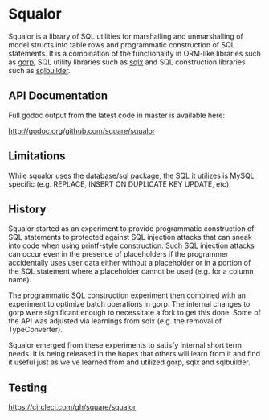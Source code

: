 # Squalor #

Squalor is a library of SQL utilities for marshalling and
unmarshalling of model structs into table rows and programmatic
construction of SQL statements. It is a combination of the
functionality in ORM-like libraries such as
[gorp](https://github.com/coopernurse/gorp), SQL utility libraries
such as [sqlx](https://github.com/jmoiron/sqlx) and SQL construction
libraries such as
[sqlbuilder](https://github.com/dropbox/godropbox/tree/master/database/sqlbuilder).

## API Documentation ##

Full godoc output from the latest code in master is available here:

http://godoc.org/github.com/square/squalor

## Limitations ##

While squalor uses the database/sql package, the SQL it utilizes is
MySQL specific (e.g. REPLACE, INSERT ON DUPLICATE KEY UPDATE, etc).

## History ##

Squalor started as an experiment to provide programmatic construction
of SQL statements to protected against SQL injection attacks that can
sneak into code when using printf-style construction. Such SQL
injection attacks can occur even in the presence of placeholders if
the programmer accidentally uses user data either without a
placeholder or in a portion of the SQL statement where a placeholder
cannot be used (e.g. for a column name).

The programmatic SQL construction experiment then combined with an
experiment to optimize batch operations in gorp. The internal changes
to gorp were significant enough to necessitate a fork to get this
done. Some of the API was adjusted via learnings from sqlx (e.g. the
removal of TypeConverter).

Squalor emerged from these experiments to satisfy internal short term
needs. It is being released in the hopes that others will learn from
it and find it useful just as we've learned from and utilized gorp,
sqlx and sqlbuilder.

## Testing ##

https://circleci.com/gh/square/squalor
